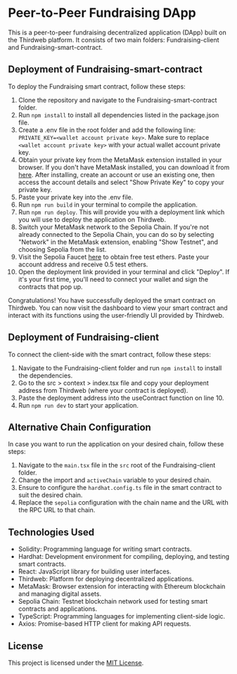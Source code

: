# Peer-to-Peer Fundraising DApp

This is a peer-to-peer fundraising decentralized application (DApp) built on the Thirdweb platform. It consists of two main folders: Fundraising-client and Fundraising-smart-contract.

## Deployment of Fundraising-smart-contract

To deploy the Fundraising smart contract, follow these steps:

1. Clone the repository and navigate to the Fundraising-smart-contract folder.
2. Run `npm install` to install all dependencies listed in the package.json file.
3. Create a .env file in the root folder and add the following line: `PRIVATE_KEY=<wallet account private key>`. Make sure to replace `<wallet account private key>` with your actual wallet account private key.
4. Obtain your private key from the MetaMask extension installed in your browser. If you don't have MetaMask installed, you can download it from [here](https://metamask.io/). After installing, create an account or use an existing one, then access the account details and select "Show Private Key" to copy your private key.
5. Paste your private key into the .env file.
6. Run `npm run build` in your terminal to compile the application.
7. Run `npm run deploy`. This will provide you with a deployment link which you will use to deploy the application on Thirdweb.
8. Switch your MetaMask network to the Sepolia Chain. If you're not already connected to the Sepolia Chain, you can do so by selecting "Network" in the MetaMask extension, enabling "Show Testnet", and choosing Sepolia from the list.
9. Visit the Sepolia Faucet [here](https://sepolia.net/faucet) to obtain free test ethers. Paste your account address and receive 0.5 test ethers.
10. Open the deployment link provided in your terminal and click "Deploy". If it's your first time, you'll need to connect your wallet and sign the contracts that pop up.

Congratulations! You have successfully deployed the smart contract on Thirdweb. You can now visit the dashboard to view your smart contract and interact with its functions using the user-friendly UI provided by Thirdweb.

## Deployment of Fundraising-client

To connect the client-side with the smart contract, follow these steps:

1. Navigate to the Fundraising-client folder and run `npm install` to install the dependencies.
2. Go to the src > context > index.tsx file and copy your deployment address from Thirdweb (where your contract is deployed).
3. Paste the deployment address into the useContract function on line 10.
4. Run `npm run dev` to start your application.


## Alternative Chain Configuration

In case you want to run the application on your desired chain, follow these steps:

1. Navigate to the `main.tsx` file in the `src` root of the Fundraising-client folder.
2. Change the import and `activeChain` variable to your desired chain.
3. Ensure to configure the `hardhat.config.ts` file in the smart contract to suit the desired chain.
4. Replace the `sepolia` configuration with the chain name and the URL with the RPC URL to that chain.


## Technologies Used

- Solidity: Programming language for writing smart contracts.
- Hardhat: Development environment for compiling, deploying, and testing smart contracts.
- React: JavaScript library for building user interfaces.
- Thirdweb: Platform for deploying decentralized applications.
- MetaMask: Browser extension for interacting with Ethereum blockchain and managing digital assets.
- Sepolia Chain: Testnet blockchain network used for testing smart contracts and applications.
- TypeScript: Programming languages for implementing client-side logic.
- Axios: Promise-based HTTP client for making API requests.



## License

This project is licensed under the [MIT License](LICENSE).